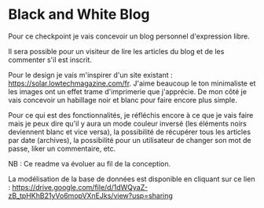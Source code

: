 # Black and White Blog

Pour ce checkpoint je vais concevoir un blog personnel d'expression libre.

Il sera possible pour un visiteur de lire les articles du blog et de les commenter s'il est inscrit.

Pour le design je vais m'inspirer d'un site existant : https://solar.lowtechmagazine.com/fr.
J'aime beaucoup le ton minimaliste et les images ont un effet trame d'imprimerie que j'apprécie. De mon côté je vais concevoir un habillage noir et blanc pour faire encore plus simple.

Pour ce qui est des fonctionnalités, je réfléchis encore à ce que je vais faire mais je peux dire qu'il y aura un mode couleur inversé (les éléments noirs deviennent blanc et vice versa), la possibilité de récupérer tous les articles par date (archives), la possibilité pour un utilisateur de changer son mot de passe, liker un commentaire, etc.

NB : Ce readme va évoluer au fil de la conception.

La modélisation de la base de données est disponible en cliquant sur ce lien :
https://drive.google.com/file/d/1dWQyaZ-zB_tpHKhB21yVo6mopVXnEJks/view?usp=sharing
